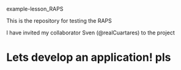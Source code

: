 example-lesson_RAPS

This is the repository for testing the RAPS

I have invited my collaborator Sven (@realCuartares) to the project

# Lets develop an application! pls
